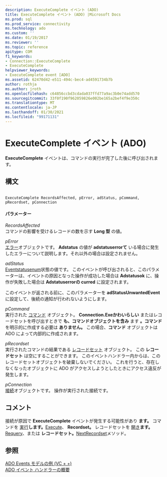 ```yaml
---
description: ExecuteComplete イベント (ADO)
title: ExecuteComplete イベント (ADO) |Microsoft Docs
ms.prod: sql
ms.prod_service: connectivity
ms.technology: ado
ms.custom: ''
ms.date: 01/19/2017
ms.reviewer: ''
ms.topic: reference
apitype: COM
f1_keywords:
- Connection::ExecuteComplete
- ExecuteComplete
helpviewer_keywords:
- ExecuteComplete event [ADO]
ms.assetid: 62470d42-e511-494c-bec4-ad4591734b7b
author: rothja
ms.author: jroth
ms.openlocfilehash: c64856ccbd3cdada037ffd77a9ac3b0e74add570
ms.sourcegitcommit: 33f0f190f962059826e002be165a2bef4f9e350c
ms.translationtype: MT
ms.contentlocale: ja-JP
ms.lasthandoff: 01/30/2021
ms.locfileid: "99171131"
---
```

# <a name="executecomplete-event-ado"></a>ExecuteComplete イベント (ADO)
**ExecuteComplete** イベントは、コマンドの実行が完了した後に呼び出されます。  
  
## <a name="syntax"></a>構文  
  
```  
  
ExecuteComplete RecordsAffected, pError, adStatus, pCommand, pRecordset, pConnection  
```  
  
#### <a name="parameters"></a>パラメーター  
 *RecordsAffected*  
 コマンドの影響を受けるレコードの数を示す **Long 型** の値。  
  
 *pError*  
 [エラー](../../../ado/reference/ado-api/error-object.md)オブジェクトです。 **Adstatus** の値が **adstatuserrorて** いる場合に発生したエラーについて説明します。それ以外の場合は設定されません。  
  
 *adStatus*  
 [Eventstatusenum](../../../ado/reference/ado-api/eventstatusenum.md)状態の値です。 このイベントが呼び出されると、このパラメーターは、イベントの原因となった操作が成功した場合は **Adstatusok** に、操作が失敗した場合は **Adstatuserrorの curred** に設定されます。  
  
 このイベントが返される前に、このパラメーターを **adStatusUnwantedEvent** に設定して、後続の通知が行われないようにします。  
  
 *pCommand*  
 実行された [コマンド](../../../ado/reference/ado-api/command-object-ado.md) オブジェクト。 **Connection.Exeかわいらしい** またはレコードセットを呼び出すときで **も、コマンドオブジェクトを含み** ます **。コマンド** を明示的に作成する必要は **ありません。** この場合、**コマンド** オブジェクトは ADO によって内部的に作成されます。  
  
 *pRecordset*  
 実行されたコマンドの結果である [レコードセット](../../../ado/reference/ado-api/recordset-object-ado.md) オブジェクト。 この **レコードセット** は空にすることができます。 このイベントハンドラー内からは、このレコードセットオブジェクトを破棄しないでください。 これを行うと、存在しなくなったオブジェクトに ADO がアクセスしようとしたときにアクセス違反が発生します。  
  
 *pConnection*  
 [接続](../../../ado/reference/ado-api/connection-object-ado.md)オブジェクトです。 操作が実行された接続です。  
  
## <a name="remarks"></a>コメント  
 接続が原因で **ExecuteComplete** イベントが発生する可能性があり **ます。** コマンドを [実行](../../../ado/reference/ado-api/execute-method-ado-connection.md)**します。**[Execute](../../../ado/reference/ado-api/execute-method-ado-command.md)、 **Recordset。** レコードセットを [開き](../../../ado/reference/ado-api/open-method-ado-recordset.md)**ます。**[Requery](../../../ado/reference/ado-api/requery-method.md)、または **レコードセット。**[NextRecordset](../../../ado/reference/ado-api/nextrecordset-method-ado.md)メソッド。  
  
## <a name="see-also"></a>参照  
 [ADO Events モデルの例 (VC + +)](../../../ado/reference/ado-api/ado-events-model-example-vc.md)   
 [ADO イベント ハンドラーの概要](../../../ado/guide/data/ado-event-handler-summary.md)
